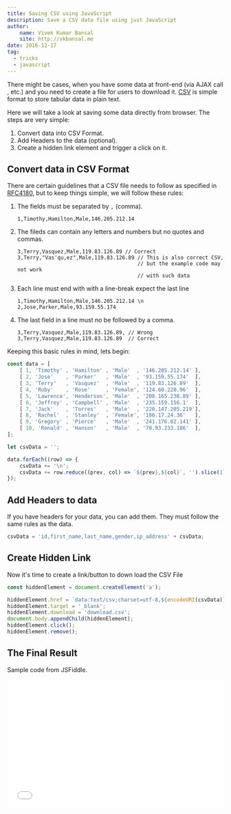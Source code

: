 ```yaml
---
title: Saving CSV using JavaScript
description: Save a CSV data file using just JavaScript
author:
    name: Vivek Kumar Bansal
    site: http://vkbansal.me
date: 2016-12-17
tag:
  - tricks
  - javascript
---
```


There might be cases, when you have some data at front-end (via AJAX call , etc.) and you need to create a file for users to download it. [CSV](https://en.wikipedia.org/wiki/Comma-separated_values) is simple format to store tabular data in plain text.

Here we will take a look at saving some data directly from browser. The steps are very simple:

1.  Convert data into CSV Format.
2.  Add Headers to the data (optional).
3.  Create a hidden link element and trigger a click on it.

## Convert data in CSV Format

There are certain guidelines that a CSV file needs to follow as specified in [RFC4180](https://tools.ietf.org/html/rfc4180), but to keep things simple, we will follow these rules:

1.  The fields must be separated by `,` (comma).
    ```
    1,Timothy,Hamilton,Male,146.205.212.14
    ```
2.  The fileds can contain any letters and numbers but no quotes and commas.
    ```
    3,Terry,Vasquez,Male,119.83.126.89 // Correct
    3,Terry,"Vas'qu,ez",Male,119.83.126.89 // This is also correct CSV,
                                           // but the example code may not work
                                           // with such data
    ```
3.  Each line must end with with a line-break expect the last line
    ```
    1,Timothy,Hamilton,Male,146.205.212.14 \n
    2,Jose,Parker,Male,93.159.55.174
    ```
4.  The last field in a line must no be followed by a comma.
    ```
    3,Terry,Vasquez,Male,119.83.126.89, // Wrong
    3,Terry,Vasquez,Male,119.83.126.89  // Correct
    ```



Keeping this basic rules in mind, lets begin:

```javascript
const data = [
    [ 1, 'Timothy' , 'Hamilton' , 'Male'  , '146.205.212.14' ],
    [ 2, 'Jose'    , 'Parker'   , 'Male'  , '93.159.55.174'  ],
    [ 3, 'Terry'   , 'Vasquez'  , 'Male'  , '119.83.126.89'  ],
    [ 4, 'Ruby'    , 'Rose'     , 'Female', '124.60.220.96'  ],
    [ 5, 'Lawrence', 'Henderson', 'Male'  , '208.165.238.89' ],
    [ 6, 'Jeffrey' , 'Campbell' , 'Male'  , '235.159.156.1'  ],
    [ 7, 'Jack'    , 'Torres'   , 'Male'  , '220.147.205.219'],
    [ 8, 'Rachel'  , 'Stanley'  , 'Female', '186.17.24.36'   ],
    [ 9, 'Gregory' , 'Pierce'   , 'Male'  , '241.176.82.141' ],
    [ 10, 'Ronald' , 'Hanson'   , 'Male'  , '70.93.233.186'  ],
];

let csvData = '';

data.forEach((row) => {
    csvData += '\n';
    csvData += row.reduce((prev, col) => `${prev},${col}`, '').slice(1);
});
```


## Add Headers to data

If you have headers for your data, you can add them. They must follow the same rules as the data.

```javascript
csvData = 'id,first_name,last_name,gender,ip_address' + csvData;
```



## Create Hidden Link

Now it's time to create a link/button to down load the CSV File

```javascript
const hiddenElement = document.createElement('a');

hiddenElement.href = `data:text/csv;charset=utf-8,${encodeURI(csvData)}`;
hiddenElement.target = '_blank';
hiddenElement.download = 'download.csv';
document.body.appendChild(hiddenElement);
hiddenElement.click();
hiddenElement.remove();
```



## The Final Result

Sample code from JSFiddle.

<iframe width="100%" height="300" src="//jsfiddle.net/vkbansal/ut7ezovv/embedded/js,html,result/dark/" allowfullscreen="allowfullscreen" frameborder="0"></iframe>
